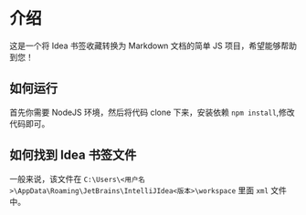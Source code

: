 # 介绍
这是一个将 Idea 书签收藏转换为 Markdown 文档的简单 JS 项目，希望能够帮助到您！

## 如何运行
首先你需要 NodeJS 环境，然后将代码 clone 下来，安装依赖 `npm install`,修改代码即可。

## 如何找到 Idea 书签文件
一般来说，该文件在 `C:\Users\<用户名>\AppData\Roaming\JetBrains\IntelliJIdea<版本>\workspace` 里面 `xml` 文件中。